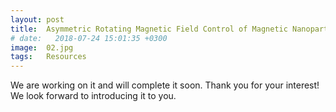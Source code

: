 ```yaml
---
layout: post
title:  Asymmetric Rotating Magnetic Field Control of Magnetic Nanoparticles
# date:   2018-07-24 15:01:35 +0300
image:  02.jpg
tags:   Resources
---
```

We are working on it and will complete it soon. Thank you for your interest! We look forward to introducing it to you.